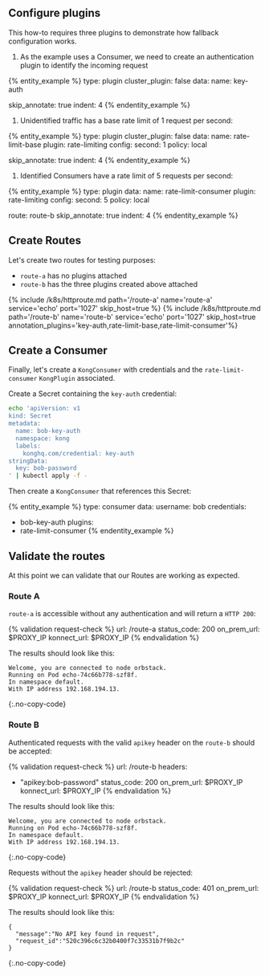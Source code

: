## Configure plugins

This how-to requires three plugins to demonstrate how fallback configuration works.

1. As the example uses a Consumer, we need to create an authentication plugin to identify the incoming request

{% entity_example %}
type: plugin
cluster_plugin: false
data:
  name: key-auth

  skip_annotate: true
indent: 4
{% endentity_example %}

1. Unidentified traffic has a base rate limit of 1 request per second:

{% entity_example %}
type: plugin
cluster_plugin: false
data:
  name: rate-limit-base
  plugin: rate-limiting
  config:
    second: 1
    policy: local
  
  skip_annotate: true
indent: 4
{% endentity_example %}

1. Identified Consumers have a rate limit of 5 requests per second:

{% entity_example %}
type: plugin
data:
  name: rate-limit-consumer
  plugin: rate-limiting
  config:
    second: 5
    policy: local
  
  route: route-b
  skip_annotate: true
indent: 4
{% endentity_example %}

## Create Routes

Let's create two routes for testing purposes:

* `route-a` has no plugins attached
* `route-b` has the three plugins created above attached

{% include /k8s/httproute.md path='/route-a' name='route-a' service='echo' port='1027' skip_host=true %}
{% include /k8s/httproute.md path='/route-b' name='route-b' service='echo' port='1027' skip_host=true annotation_plugins='key-auth,rate-limit-base,rate-limit-consumer'%}

## Create a Consumer

Finally, let's create a `KongConsumer` with credentials and the `rate-limit-consumer` `KongPlugin` associated.

Create a Secret containing the `key-auth` credential:

```bash
echo 'apiVersion: v1
kind: Secret
metadata:
  name: bob-key-auth
  namespace: kong
  labels:
    konghq.com/credential: key-auth
stringData:
  key: bob-password
' | kubectl apply -f -
```

Then create a `KongConsumer` that references this Secret:

{% entity_example %}
type: consumer
data:
  username: bob
  credentials:
  - bob-key-auth
  plugins:
  - rate-limit-consumer
{% endentity_example %}

## Validate the routes

At this point we can validate that our Routes are working as expected.

### Route A

`route-a` is accessible without any authentication and will return a `HTTP 200`:

{% validation request-check %}
url: /route-a
status_code: 200
on_prem_url: $PROXY_IP
konnect_url: $PROXY_IP
{% endvalidation %}

The results should look like this:
```text
Welcome, you are connected to node orbstack.
Running on Pod echo-74c66b778-szf8f.
In namespace default.
With IP address 192.168.194.13.
```
{:.no-copy-code}

### Route B

Authenticated requests with the valid `apikey` header on the `route-b` should be accepted:

{% validation request-check %}
url: /route-b
headers:
  - "apikey:bob-password"
status_code: 200
on_prem_url: $PROXY_IP
konnect_url: $PROXY_IP
{% endvalidation %}

The results should look like this:

```text
Welcome, you are connected to node orbstack.
Running on Pod echo-74c66b778-szf8f.
In namespace default.
With IP address 192.168.194.13.
```
{:.no-copy-code}

Requests without the `apikey` header should be rejected:

{% validation request-check %}
url: /route-b
status_code: 401
on_prem_url: $PROXY_IP
konnect_url: $PROXY_IP
{% endvalidation %}

The results should look like this:

```text
{
  "message":"No API key found in request",
  "request_id":"520c396c6c32b0400f7c33531b7f9b2c"
}
```
{:.no-copy-code}